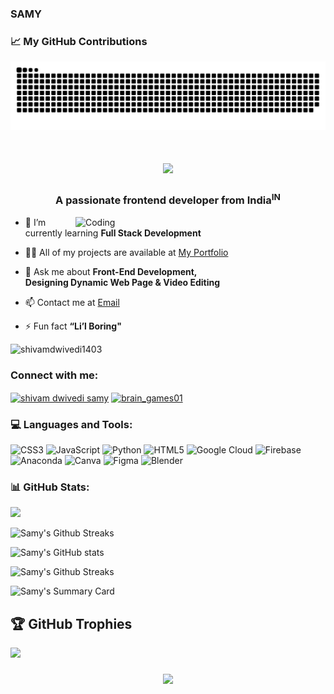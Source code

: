 ### SAMY



### 📈 My GitHub Contributions
<img alt="snake eating my contributions" src="https://raw.githubusercontent.com/known-samy/known-samy/output/github-contribution-grid-snake-dark.svg?palette=github-dark" />


<h1 align="center">
<img src="https://readme-typing-svg.herokuapp.com/?font=Righteous&size=35&center=true&vCenter=true&width=500&height=70&duration=4000&lines=Hi+There!+👋;+I'm+Shivam+Dwivedi+!;" />
<h3 align="center">A passionate frontend developer from India<sup>IN</sup></h3>
<img align="right" alt="Coding" width="400" src="final_main.png">



- 🌱 I’m currently learning **Full Stack Development**

- 👨‍💻 All of my projects are available at [My Portfolio](https://www.shivamdwivedi.in/)

- 💬 Ask me about **Front-End Development,<br> Designing Dynamic Web Page & Video Editing**

- 📫 Contact me at [Email](contactsamy11@gmail.com)

- ⚡ Fun fact **“Li’l Boring"**

<p align="left"> <img src="https://komarev.com/ghpvc/?username=shivamdwivedi1403&label=Profile%20views&color=ED7014&style=flat" alt="shivamdwivedi1403" /> </p>

<h3 align="left">Connect with me:</h3>
<p align="left">
<a href="https://linkedin.com/in/shivam dwivedi samy" target="blank"><img align="center" src="https://raw.githubusercontent.com/rahuldkjain/github-profile-readme-generator/master/src/images/icons/Social/linked-in-alt.svg" alt="shivam dwivedi samy" height="30" width="40" /></a>
<a href="https://instagram.com/brain_games01" target="blank"><img align="center" src="https://raw.githubusercontent.com/rahuldkjain/github-profile-readme-generator/master/src/images/icons/Social/instagram.svg" alt="brain_games01" height="30" width="40" /></a>
</p>

<h3 align="left">💻 Languages and Tools:</h3>

![CSS3](https://img.shields.io/badge/css3-%231572B6.svg?style=for-the-badge&logo=css3&logoColor=white) ![JavaScript](https://img.shields.io/badge/javascript-%23323330.svg?style=for-the-badge&logo=javascript&logoColor=%23F7DF1E) ![Python](https://img.shields.io/badge/python-3670A0?style=for-the-badge&logo=python&logoColor=ffdd54) ![HTML5](https://img.shields.io/badge/html5-%23E34F26.svg?style=for-the-badge&logo=html5&logoColor=white) ![Google Cloud](https://img.shields.io/badge/Google%20Cloud-%234285F4.svg?style=for-the-badge&logo=google-cloud&logoColor=white) ![Firebase](https://img.shields.io/badge/firebase-%23039BE5.svg?style=for-the-badge&logo=firebase) ![Anaconda](https://img.shields.io/badge/Anaconda-%2344A833.svg?style=for-the-badge&logo=anaconda&logoColor=white) ![Canva](https://img.shields.io/badge/Canva-%2300C4CC.svg?style=for-the-badge&logo=Canva&logoColor=white) 	![Figma](https://img.shields.io/badge/figma-%23F24E1E.svg?style=for-the-badge&logo=figma&logoColor=white) ![Blender](https://img.shields.io/badge/blender-%23F5792A.svg?style=for-the-badge&logo=blender&logoColor=white)


<h3 align="left">📊 GitHub Stats:</h3>

<!--
# 📊 GitHub Stats:
![](https://github-readme-stats.vercel.app/api?username=known-samy&theme=codeSTACKr&hide_border=false&include_all_commits=true&count_private=true)<br/>
![](https://github-readme-streak-stats.herokuapp.com/?user=known-samy&theme=codeSTACKr&hide_border=false)<br/>
![](https://github-readme-stats.vercel.app/api/top-langs/?username=known-samy&theme=codeSTACKr&hide_border=false&include_all_commits=true&count_private=true&layout=compact)
-->








<p><img src="https://github-readme-stats.vercel.app/api/top-langs?username=known-samy&show_icons=true&locale=en&layout=compact&theme=codeSTACKr"&alt="shivamdwivedi1403" /></p>

![Samy's Github Streaks](https://github-profile-summary-cards.vercel.app/api/cards/repos-per-language?username=known-samy&theme=codeSTACKr)
<!--
### 🔝 Top Contributed Repo
![](https://github-contributor-stats.vercel.app/api?username=known-samy&limit=5&theme=codeSTACKr&combine_all_yearly_contributions=true)
-->

![Samy's GitHub stats](https://github-readme-stats.vercel.app/api?username=known-samy&count_private=true&show_icons=true&theme=codeSTACKr)

![Samy's Github Streaks](https://github-readme-streak-stats.herokuapp.com/?user=known-samy&theme=codeSTACKr&ring=D8397C&theme=codeSTACKr&fire=D8397C&theme=codeSTACKr&currStreakLabel=D8397C&theme=codeSTACKr)

![Samy's Summary Card](https://github-profile-summary-cards.vercel.app/api/cards/profile-details?username=known-samy&theme=codeSTACKr)



## 🏆 GitHub Trophies
![](https://github-profile-trophy.vercel.app/?username=known-samy&theme=codeSTACKr&no-frame=false&no-bg=true&margin-w=4)


<h3 align="center">
    <img src="https://readme-typing-svg.herokuapp.com/?font=Righteous&size=25&center=true&vCenter=true&width=500&height=70&duration=4000&lines=Thanks+for+visiting!+✌️;+Shoot+me+a+message+on+Linkedin!;I'm+always+down+to+collab+:)">
</h3>
